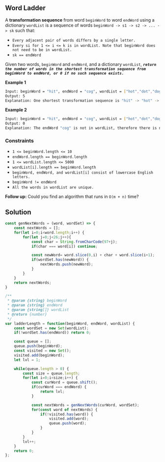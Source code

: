 
##   Word Ladder

A **transformation sequence** from word ```beginWord``` to word ```endWord``` using a dictionary ```wordList``` is a sequence of words ```beginWord -> s1 -> s2 -> ... -> sk``` such that:

- ``Every adjacent pair of words differs by a single letter.``
- ```Every si for 1 <= i <= k is in wordList. Note that beginWord does not need to be in wordList.```
- ```sk == endWord```

Given two words, ```beginWord``` and ```endWord```, and a dictionary ```wordList```, ***```return the number of words in the shortest transformation sequence from beginWord to endWord, or 0 if no such sequence exists.```***

**Example 1**
```bash
Input: beginWord = "hit", endWord = "cog", wordList = ["hot","dot","dog","lot","log","cog"]
Output: 5
Explanation: One shortest transformation sequence is "hit" -> "hot" -> "dot" -> "dog" -> cog", which is 5 words long.
```

**Example 2**
```bash
Input: beginWord = "hit", endWord = "cog", wordList = ["hot","dot","dog","lot","log"]
Output: 0
Explanation: The endWord "cog" is not in wordList, therefore there is no valid transformation sequence.
```

### Constraints

- ```1 <= beginWord.length <= 10```
- ```endWord.length == beginWord.length```
- ```1 <= wordList.length <= 5000```
- ```wordList[i].length == beginWord.length```
- ```beginWord, endWord, and wordList[i] consist of lowercase English letters.```
- ```beginWord != endWord```
- ```All the words in wordList are unique.```

**Follow up:** Could you find an algorithm that runs in ```O(m + n)``` time?
 
## Solution
```javascript
const genNextWords = (word, wordSet) => {
    const nextWords = [];
    for(let i=0;i<word.length;i++) {
        for(let j=0;j<26;j++){
            const char = String.fromCharCode(97+j);
            if(char === word[i]) continue;

            const newWord= word.slice(0,i) + char + word.slice(i+1);
            if(wordSet.has(newWord)) {
                nextWords.push(newWord);
            }
        }
    }
    return nextWords;
}

/**
 * @param {string} beginWord
 * @param {string} endWord
 * @param {string[]} wordList
 * @return {number}
 */
var ladderLength = function(beginWord, endWord, wordList) {
    const wordSet = new Set(wordList);
    if(!wordSet.has(endWord)) return 0;

    const queue = [];
    queue.push(beginWord);
    const visited = new Set();
    visited.add(beginWord);
    let lvl = 1;

    while(queue.length > 0) {
        const size = queue.length;
        for(let i=0;i<size;i++) {
            const curWord = queue.shift();
            if(curWord === endWord) {
                return lvl;
            }

            const nextWords = genNextWords(curWord, wordSet);
            for(const word of nextWords) {
                if(!visited.has(word)) {
                    visited.add(word);
                    queue.push(word);
                }
            }
        }
        lvl++;
    }
    return 0;
};
```

